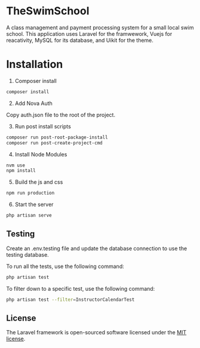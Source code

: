 # TheSwimSchool
A class management and payment processing system for a small local swim school. This application uses Laravel for the framwework, Vuejs for reacativity, MySQL for its database, and Uikit for the theme. 

# Installation

1. Composer install
```bash
composer install
```

2. Add Nova Auth

Copy auth.json file to the root of the project.

3. Run post install scripts

```bash
composer run post-root-package-install
composer run post-create-project-cmd
```

4. Install Node Modules

```bash
nvm use
npm install
```

5. Build the js and css

```bash
npm run production
```

6. Start the server

```bash
php artisan serve
```

## Testing

Create an .env.testing file and update the database connection to use the testing database. 

To run all the tests, use the following command:

```bash
php artisan test
```

To filter down to a specific test, use the following command:

```bash
php artisan test --filter=InstructorCalendarTest
```


## License

The Laravel framework is open-sourced software licensed under the [MIT license](https://opensource.org/licenses/MIT).

